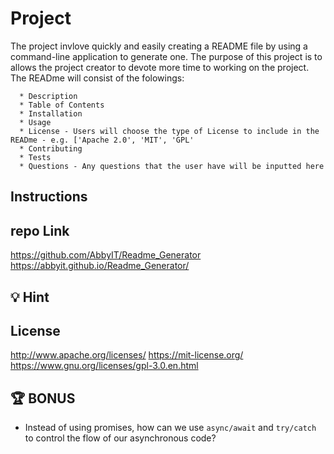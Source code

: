 


# Project

The project invlove quickly and easily creating a README file by using a command-line application to generate one. The purpose of this project is to allows the project creator to devote more time to working on the project. The READme will consist of the folowings:


      * Description 
      * Table of Contents 
      * Installation 
      * Usage 
      * License - Users will choose the type of License to include in the READme - e.g. ['Apache 2.0', 'MIT', 'GPL'
      * Contributing 
      * Tests 
      * Questions - Any questions that the user have will be inputted here


## Instructions


## repo Link 

https://github.com/AbbyIT/Readme_Generator
https://abbyit.github.io/Readme_Generator/

## 💡 Hint



## License 
 http://www.apache.org/licenses/
 https://mit-license.org/
 https://www.gnu.org/licenses/gpl-3.0.en.html


## 🏆 BONUS

* Instead of using promises, how can we use `async/await` and `try/catch` to control the flow of our asynchronous code?